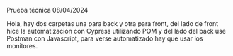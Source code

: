 Prueba técnica 08/04/2024

Hola, hay dos carpetas una para back y otra para front, del lado de front hice la automatización con Cypress utilizando POM y del lado del back use Postman con Javascript, para verse automatizado hay que usar los monitores.
